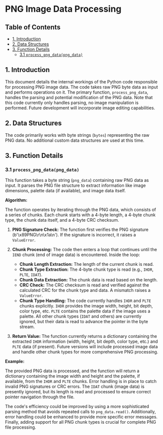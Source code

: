 # PNG Image Data Processing

## Table of Contents

* [1. Introduction](#1-introduction)
* [2. Data Structures](#2-data-structures)
* [3. Function Details](#3-function-details)
    * [3.1 `process_png_data(png_data)`](#31-process_png_data-png_data)


<a name="1-introduction"></a>
## 1. Introduction

This document details the internal workings of the Python code responsible for processing PNG image data. The code takes raw PNG byte data as input and performs operations on it.  The primary function, `process_png_data`, handles the parsing and potential modification of the PNG data.  Note that this code currently only handles parsing, no image manipulation is performed.  Future development will incorporate image editing capabilities.


<a name="2-data-structures"></a>
## 2. Data Structures

The code primarily works with byte strings (`bytes`) representing the raw PNG data. No additional custom data structures are used at this time.


<a name="3-function-details"></a>
## 3. Function Details

<a name="31-process_png_data-png_data"></a>
### 3.1 `process_png_data(png_data)`

This function takes a byte string (`png_data`) containing raw PNG data as input. It parses the PNG file structure to extract information like image dimensions, palette data (if available), and image data itself.

**Algorithm:**

The function operates by iterating through the PNG data, which consists of a series of chunks. Each chunk starts with a 4-byte length, a 4-byte chunk type, the chunk data itself, and a 4-byte CRC checksum.

1. **PNG Signature Check:** The function first verifies the PNG signature (b'\x89PNG\r\n\x1a\n'). If the signature is incorrect, it raises a `ValueError`.

2. **Chunk Processing:** The code then enters a loop that continues until the `IEND` chunk (end of image data) is encountered.  Inside the loop:
    * **Chunk Length Extraction:** The length of the current chunk is read.
    * **Chunk Type Extraction:** The 4-byte chunk type is read (e.g., `IHDR`, `PLTE`, `IDAT`).
    * **Chunk Data Extraction:** The chunk data is read based on the length.
    * **CRC Check:**  The CRC checksum is read and verified against the calculated CRC for the chunk type and data. A mismatch raises a `ValueError`.
    * **Chunk Type Handling:**  The code currently handles `IHDR` and `PLTE` chunks explicitly.  `IHDR` provides the image width, height, bit depth, color type, etc. `PLTE` contains the palette data if the image uses a palette.  All other chunk types (`IDAT` and others) are currently ignored, but their data is read to advance the pointer in the byte stream.

3. **Return Value:** The function currently returns a dictionary containing the extracted `IHDR` information (width, height, bit depth, color type, etc.) and `PLTE` data (if present).  Future versions will include processed image data and handle other chunk types for more comprehensive PNG processing.


**Example:**

The provided PNG data is processed, and the function will return a dictionary containing the image width and height and the palette, if available, from the `IHDR` and `PLTE` chunks.  Error handling is in place to catch invalid PNG signatures or CRC errors. The `IDAT` chunk (image data) is presently ignored, but its length is read and processed to ensure correct pointer navigation through the file.


The code's efficiency could be improved by using a more sophisticated parsing method that avoids repeated calls to `png_data.read()`.  Additionally, error handling could be enhanced to provide more specific error messages.  Finally, adding support for all PNG chunk types is crucial for complete PNG file processing.
